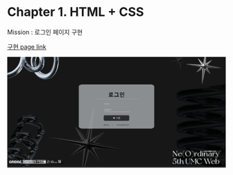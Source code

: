 # Chapter 1. HTML + CSS

Mission : 로그인 페이지 구현

[구현 page link](https://promlee.github.io/WEB_UMC_PROME/PROME/Chapter1/main.html)

![구현 image](sources/result.png)
